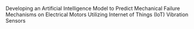 Developing an Artificial Intelligence Model to Predict Mechanical Failure Mechanisms on Electrical Motors Utilizing Internet of Things (IoT) Vibration Sensors 

